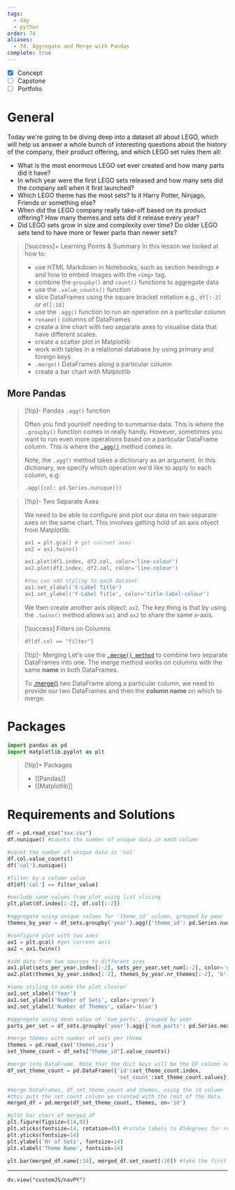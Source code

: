 ```yaml
---
tags:
  - day
  - python
order: 74
aliases:
  - 74. Aggregate and Merge with Pandas
complete: true
---
```

- [x] Concept
- [ ] Capstone
- [ ] Portfolio
# General
Today we're going to be diving deep into a dataset all about LEGO, which will help us answer a whole bunch of interesting questions about the history of the company, their product offering, and which LEGO set rules them all:

- What is the most enormous LEGO set ever created and how many parts did it have?  
- In which year were the first LEGO sets released and how many sets did the company sell when it first launched?    
- Which LEGO theme has the most sets? Is it Harry Potter, Ninjago, Friends or something else?    
- When did the LEGO company really take-off based on its product offering? How many themes and sets did it release every year?    
- Did LEGO sets grow in size and complexity over time? Do older LEGO sets tend to have more or fewer parts than newer sets?

>[!success]+ Learning Points & Summary
>In this lesson we looked at how to:
>- use HTML Markdown in Notebooks, such as section headings `#` and how to embed images with the `<img>` tag.
>- combine the `groupby()` and `count()` functions to aggregate data
>- use the `.value_counts()` function
>- slice DataFrames using the square bracket notation e.g., `df[:-2]` or `df[:10]`
>- use the `.agg()` function to run an operation on a particular column
>- `rename()` columns of DataFrames
>- create a line chart with two separate axes to visualise data that have different scales.
>- create a scatter plot in Matplotlib
>- work with tables in a relational database by using primary and foreign keys
>- `.merge()` DataFrames along a particular column
>- create a bar chart with Matplotlib

## More Pandas

>[!tip]- Pandas `.agg()` function
>
>Often you find yourself needing to summarise data. This is where the `.groupby()` function comes in really handy. However, sometimes you want to run even more operations based on a particular DataFrame column. This is where the [`.agg()`](https://pandas.pydata.org/pandas-docs/stable/reference/api/pandas.DataFrame.agg.html) method comes in.
>
>Note, the `.agg()` method takes a dictionary as an argument. In this dictionary, we specify which operation we'd like to apply to each column, e.g: 
>
>```python
>.agg({col: pd.Series.nunique)})
>``` 

>[!tip]- Two Separate Axes
>
>We need to be able to configure and plot our data on two separate axes on the same chart. This involves getting hold of an axis object from Matplotlib.
>
>
>```python
>ax1 = plt.gca() # get current axes
>ax2 = ax1.twinx() 
>
>ax1.plot(df1.index, df2.col, color='line-colour')
>ax2.plot(df2.index, df2.col, color='line-colour')
>
>#You can add styling to each dataset
>ax1.set_xlabel('X-Label Title')
>ax1.set_ylabel('Y-Label Title', color='title-label-colour')
>```
>
>We then create another axis object: `ax2`. The key thing is that by using the `.twinx()` method allows `ax1` and `ax2` to share the same x-axis.

>[!success] Filters on Columns
>```python
>df[df.col == "filter"]
>```

>[!tip]- Merging
>Let's use the [`.merge() method`](https://pandas.pydata.org/pandas-docs/stable/reference/api/pandas.DataFrame.merge.html?highlight=merge#pandas.DataFrame.merge) to combine two separate DataFrames into one. The merge method works on columns with the same **name** in both DataFrames.
>
>To [.merge()](https://pandas.pydata.org/pandas-docs/stable/reference/api/pandas.DataFrame.merge.html) two DataFrame along a particular column, we need to provide our two DataFrames and then the **column name** on which to merge.

# Packages
```python
import pandas as pd
import matplotlib.pyplot as plt
```


> [!tip]+ Packages
> - [[Pandas]]
> - [[Matplotlib]]


# Requirements and Solutions
```python
df = pd.read_csv("xxx.csv")
df.nunique() #counts the number of unique data in each column

#count the number of unique data in 'col'
df.col.value_counts()
df('col').nunique()

#filter by a column value
df[df['col'] == filter_value]

#exclude some values from plot using list slicing
plt.plot(df.index[:-2], df.col[:-2])

#aggregate using unique values for 'theme_id' column, grouped by year
themes_by_year = df_sets.groupby('year').agg({'theme_id': pd.Series.nunique})

#configure plot with two axes
ax1 = plt.gca() #get current axis
ax2 = ax1.twinx()

#add data from two sources to different aces
ax1.plot(sets_per_year.index[:-2], sets_per_year.set_num[:-2], color='g')
ax2.plot(themes_by_year.index[:-2], themes_by_year.nr_themes[:-2], 'b')

#some styling to make the plot clearer
ax1.set_xlabel('Year')
ax1.set_ylabel('Number of Sets', color='green')
ax2.set_ylabel('Number of Themes', color='blue')

#aggregate using mean value of 'num_parts', grouped by year
parts_per_set = df_sets.groupby('year').agg({'num_parts': pd.Series.mean})

#merge themes with number of sets per theme
themes = pd.read_csv('themes.csv')
set_theme_count = df_sets["theme_id"].value_counts()

#merge into DataFrame. Note that the dict keys will be the DF column names
df_set_theme_count = pd.DataFrame({'id':set_theme_count.index,
                                   'set_count':set_theme_count.values})

#merge DataFrames, df_set_theme_count and themes, using the id column
#this puts the set_count column we created with the rest of the data
merged_df = pd.merge(df_set_theme_count, themes, on='id')

#plot bar chart of merged_df
plt.figure(figsize=(14,8))
plt.xticks(fontsize=14, rotation=45) #rotate labels to 45degrees for readability
plt.yticks(fontsize=14)
plt.ylabel('Nr of Sets', fontsize=14)
plt.xlabel('Theme Name', fontsize=14)

plt.bar(merged_df.name[:10], merged_df.set_count[:10]) #take the first 10
```

<hr />

```dataviewjs
dv.view("customJS/navPY")
```

